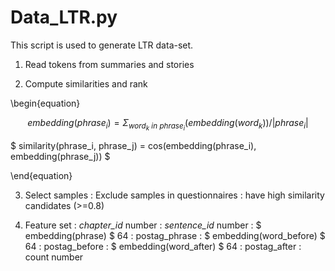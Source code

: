 # Data_LTR.py

This script is used to generate LTR data-set.

1. Read tokens from summaries and stories

2. Compute similarities and rank

\begin{equation}

$$ embedding(phrase_i) = \Sigma_{word_k\ in\ phrase_i}(embedding(word_k)) / |phrase_i| $$

$ similarity(phrase_i, phrase_j) = cos(embedding(phrase_i), embedding(phrase_j)) $

\end{equation}

3. Select samples
: Exclude samples in questionnaires
: have high similarity candidates (>=0.8)

4. Feature set
: *chapter_id* number
: *sentence_id* number
: $ embedding(phrase) $ 64
: postag_phrase
: $ embedding(word_before) $ 64
: postag_before
: $ embedding(word_after) $ 64
: postag_after
: count number
